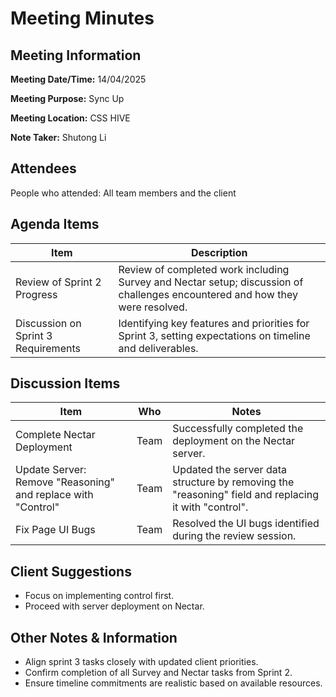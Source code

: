 # Meeting Minutes

## Meeting Information

**Meeting Date/Time:** 14/04/2025

**Meeting Purpose:** Sync Up

**Meeting Location:** CSS HIVE

**Note Taker:** Shutong Li

## Attendees
People who attended: All team members and the client

## Agenda Items

| Item                                          | Description                                                  |
| --------------------------------------------- | ------------------------------------------------------------ |
| Review of Sprint 2 Progress | Review of completed work including Survey and Nectar setup; discussion of challenges encountered and how they were resolved. |
| Discussion on Sprint 3 Requirements | Identifying key features and priorities for Sprint 3, setting expectations on timeline and deliverables. |

## Discussion Items
| Item                        | Who    | Notes                                              |
| --------------------------- | ------ | -------------------------------------------------- |
Complete Nectar Deployment | Team | Successfully completed the deployment on the Nectar server.
Update Server: Remove "Reasoning" and replace with "Control" | Team | Updated the server data structure by removing the "reasoning" field and replacing it with "control".
Fix Page UI Bugs | Team | Resolved the UI bugs identified during the review session.

## Client Suggestions
- Focus on implementing control first.
- Proceed with server deployment on Nectar.

## Other Notes & Information
- Align sprint 3 tasks closely with updated client priorities.
- Confirm completion of all Survey and Nectar tasks from Sprint 2.
- Ensure timeline commitments are realistic based on available resources.